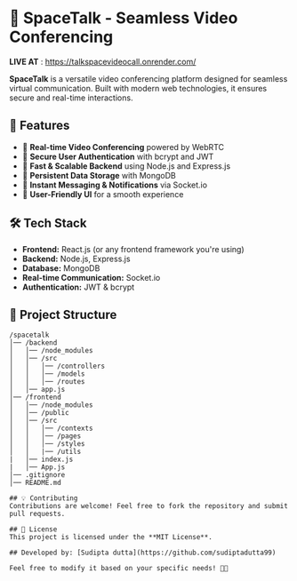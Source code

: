 # 🚀 SpaceTalk - Seamless Video Conferencing  
**LIVE AT** : https://talkspacevideocall.onrender.com/

**SpaceTalk** is a versatile video conferencing platform designed for seamless virtual communication. Built with modern web technologies, it ensures secure and real-time interactions.  

## 🌟 Features  
- 🔹 **Real-time Video Conferencing** powered by WebRTC  
- 🔹 **Secure User Authentication** with bcrypt and JWT  
- 🔹 **Fast & Scalable Backend** using Node.js and Express.js  
- 🔹 **Persistent Data Storage** with MongoDB  
- 🔹 **Instant Messaging & Notifications** via Socket.io  
- 🔹 **User-Friendly UI** for a smooth experience  

## 🛠️ Tech Stack  
- **Frontend:** React.js (or any frontend framework you're using)  
- **Backend:** Node.js, Express.js  
- **Database:** MongoDB  
- **Real-time Communication:** Socket.io  
- **Authentication:** JWT & bcrypt  

## 📂 Project Structure  
```
/spacetalk
│── /backend
│   │── /node_modules
│   │── /src
│   │   │── /controllers
│   │   │── /models
│   │   │── /routes
│   │── app.js
│── /frontend
│   │── /node_modules
│   │── /public
│   │── /src
│   │   │── /contexts
│   │   │── /pages
│   │   │── /styles
│   │   |── /utils
|   │── index.js
|   │── App.js
│── .gitignore
│── README.md

## 💡 Contributing  
Contributions are welcome! Feel free to fork the repository and submit pull requests.  

## 📄 License  
This project is licensed under the **MIT License**.  

## Developed by: [Sudipta dutta](https://github.com/sudiptadutta99)

Feel free to modify it based on your specific needs! 🚀😊